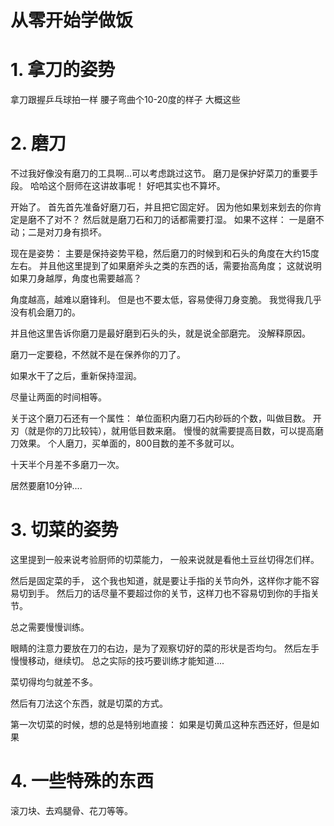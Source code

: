 # 从零开始学做饭
# 1. 拿刀的姿势
拿刀跟握乒乓球拍一样
腰子弯曲个10-20度的样子
大概这些

# 2. 磨刀
不过我好像没有磨刀的工具啊...可以考虑跳过这节。
磨刀是保护好菜刀的重要手段。
哈哈这个厨师在这讲故事呢！ 好吧其实也不算坏。

开始了。
首先首先准备好磨刀石，并且把它固定好。 因为他如果划来划去的你肯定是磨不了对不？
然后就是磨刀石和刀的话都需要打湿。 如果不这样： 一是磨不动；二是对刀身有损坏。 

现在是姿势： 主要是保持姿势平稳，然后磨刀的时候到和石头的角度在大约15度左右。 并且他这里提到了如果磨斧头之类的东西的话，需要抬高角度； 这就说明如果刀身越厚，角度也需要越高？

角度越高，越难以磨锋利。 但是也不要太低，容易使得刀身变脆。
我觉得我几乎没有机会磨刀的。 

并且他这里告诉你磨刀是最好磨到石头的头，就是说全部磨完。 没解释原因。

磨刀一定要稳，不然就不是在保养你的刀了。

如果水干了之后，重新保持湿润。

尽量让两面的时间相等。 

关于这个磨刀石还有一个属性： 单位面积内磨刀石内砂砾的个数，叫做目数。 开刃（就是你的刀比较钝），就用低目数来磨。 慢慢的就需要提高目数，可以提高磨刀效果。 个人磨刀，买单面的，800目数的差不多就可以。

十天半个月差不多磨刀一次。

居然要磨10分钟....

# 3. 切菜的姿势
这里提到一般来说考验厨师的切菜能力， 一般来说就是看他土豆丝切得怎们样。

然后是固定菜的手， 这个我也知道，就是要让手指的关节向外，这样你才能不容易切到手。 然后刀的话尽量不要超过你的关节，这样刀也不容易切到你的手指关节。

总之需要慢慢训练。

眼睛的注意力要放在刀的右边，是为了观察切好的菜的形状是否均匀。
然后左手慢慢移动，继续切。 总之实际的技巧要训练才能知道....

菜切得均匀就差不多。

然后有刀法这个东西，就是切菜的方式。

第一次切菜的时候，想的总是特别地直接：
如果是切黄瓜这种东西还好，但是如果

# 4. 一些特殊的东西
滚刀块、去鸡腿骨、花刀等等。